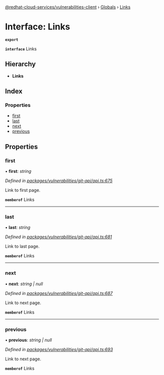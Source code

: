 [@redhat-cloud-services/vulnerabilities-client](../README.md) › [Globals](../globals.md) › [Links](links.md)

# Interface: Links

**`export`** 

**`interface`** Links

## Hierarchy

* **Links**

## Index

### Properties

* [first](links.md#first)
* [last](links.md#last)
* [next](links.md#next)
* [previous](links.md#previous)

## Properties

###  first

• **first**: *string*

*Defined in [packages/vulnerabilities/git-api/api.ts:675](https://github.com/RedHatInsights/javascript-clients/blob/master/packages/vulnerabilities/git-api/api.ts#L675)*

Link to first page.

**`memberof`** Links

___

###  last

• **last**: *string*

*Defined in [packages/vulnerabilities/git-api/api.ts:681](https://github.com/RedHatInsights/javascript-clients/blob/master/packages/vulnerabilities/git-api/api.ts#L681)*

Link to last page.

**`memberof`** Links

___

###  next

• **next**: *string | null*

*Defined in [packages/vulnerabilities/git-api/api.ts:687](https://github.com/RedHatInsights/javascript-clients/blob/master/packages/vulnerabilities/git-api/api.ts#L687)*

Link to next page.

**`memberof`** Links

___

###  previous

• **previous**: *string | null*

*Defined in [packages/vulnerabilities/git-api/api.ts:693](https://github.com/RedHatInsights/javascript-clients/blob/master/packages/vulnerabilities/git-api/api.ts#L693)*

Link to next page.

**`memberof`** Links
